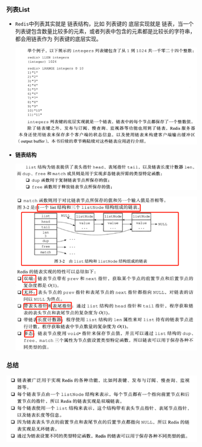 ### 列表List

+ `Redis`中列表其实就是 链表结构，比如 列表键的 底层实现就是 链表，当一个列表键包含数量比较多的元素，或者列表中包含的元素都是比较长的字符串，都会用链表作为 列表键的底层实现。

  ![image-20200911140309916](.\imges\image-20200911140309916.png)

+ **链表结构**

  ![image-20200911140529510](.\imges\image-20200911140529510.png)

  ![image-20200911141034081](.\imges\image-20200911141034081.png)

### 总结

![image-20200911141209235](.\imges\image-20200911141209235.png)